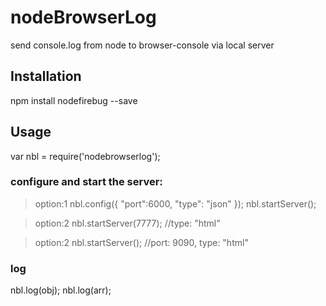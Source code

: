 nodeBrowserLog
==============

send console.log from node to browser-console via local server

## Installation

  npm install nodefirebug --save

## Usage
  var nbl = require('nodebrowserlog');

  ### configure and start the server:
  > option:1
  nbl.config({
    "port":6000,
    "type": "json"
  });
  nbl.startServer();

  >option:2
  nbl.startServer(7777); //type: "html"

  >option:2
  nbl.startServer(); //port: 9090, type: "html"

  ### log
  nbl.log(obj);
  nbl.log(arr);
